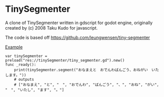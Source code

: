 # TinySegmenter
A clone of TinySegmenter written in gdscript for godot engine, originally created by (c) 2008 Taku Kudo for javascript.

The code is based off https://github.com/leungwensen/tiny-segmenter

[Example](example.gd)
```gdscript
var tinySegmenter = preload("res://tinySegmenter/tiny_segmenter.gd").new()
func _ready():
	print(tinySegmenter.segment("おなまえと　おでんわばんごう、おねがい　いたします。"))
	# outputs 
	# ["おなまえ", "と", "　", "おでんわ", "ばんごう", "、", "おね", "がい", "　", "いたし", "ます", "。"]
```
